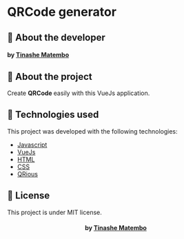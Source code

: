 # QRCode generator

## :bookmark: About the developer

<h4 align="left">
    by <a href="https://tinashematembo.co.zw" target="_blank">Tinashe Matembo</a>
</h4>

## :bookmark: About the project

Create <strong> QRCode </strong> easily with this VueJs application.



## 🚀 Technologies used

This project was developed with the following technologies:

- [Javascript](https://developer.mozilla.org/en-US/docs/Web/JavaScript)
- [VueJs](https://vuejs.org/)
- [HTML](https://developer.mozilla.org/en-US/docs/Web/HTML)
- [CSS](https://developer.mozilla.org/en-US/docs/Web/CSS)
- [QRious](https://github.com/neocotic/qrious)



## :memo: License

This project is under MIT license.

<h4 align="center">
    by <a href="https://tinashematembo.co.zw"" target="_blank">Tinashe Matembo</a>
</h4>
